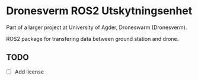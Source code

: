 # Dronesverm ROS2 Utskytningsenhet

Part of a larger project at University of Agder, Droneswarm (Dronesverm).

ROS2 package for transfering data between ground station and drone.

## TODO
- [ ] Add license
